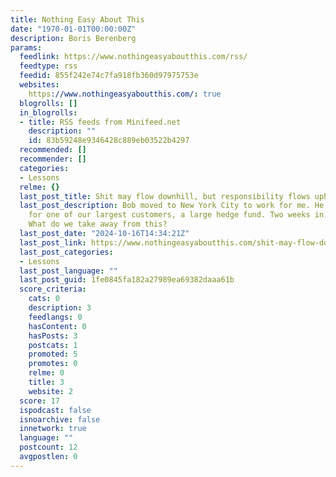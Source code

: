 ```yaml
---
title: Nothing Easy About This
date: "1970-01-01T00:00:00Z"
description: Boris Berenberg
params:
  feedlink: https://www.nothingeasyaboutthis.com/rss/
  feedtype: rss
  feedid: 855f242e74c7fa918fb360d97975753e
  websites:
    https://www.nothingeasyaboutthis.com/: true
  blogrolls: []
  in_blogrolls:
  - title: RSS feeds from Minifeed.net
    description: ""
    id: 83b59248e9346428c889eb03522b4297
  recommended: []
  recommender: []
  categories:
  - Lessons
  relme: {}
  last_post_title: Shit may flow downhill, but responsibility flows uphill
  last_post_description: Bob moved to New York City to work for me. He was working
    for one of our largest customers, a large hedge fund. Two weeks in, he was fired.
    What do we take away from this?
  last_post_date: "2024-10-16T14:34:21Z"
  last_post_link: https://www.nothingeasyaboutthis.com/shit-may-flow-downhill-but-responsibility-flows-uphill/
  last_post_categories:
  - Lessons
  last_post_language: ""
  last_post_guid: 1fe0845fa182a27989ea69382daaa61b
  score_criteria:
    cats: 0
    description: 3
    feedlangs: 0
    hasContent: 0
    hasPosts: 3
    postcats: 1
    promoted: 5
    promotes: 0
    relme: 0
    title: 3
    website: 2
  score: 17
  ispodcast: false
  isnoarchive: false
  innetwork: true
  language: ""
  postcount: 12
  avgpostlen: 0
---
```

